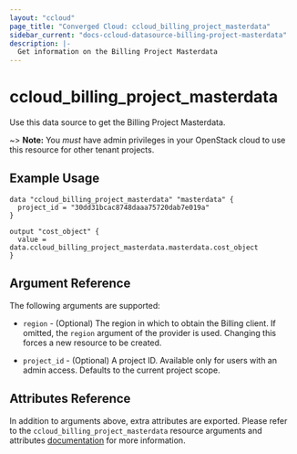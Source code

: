 ```yaml
---
layout: "ccloud"
page_title: "Converged Cloud: ccloud_billing_project_masterdata"
sidebar_current: "docs-ccloud-datasource-billing-project-masterdata"
description: |-
  Get information on the Billing Project Masterdata
---
```


# ccloud\_billing\_project\_masterdata

Use this data source to get the Billing Project Masterdata.

~> **Note:** You _must_ have admin privileges in your OpenStack cloud to use
this resource for other tenant projects.

## Example Usage

```hcl
data "ccloud_billing_project_masterdata" "masterdata" {
  project_id = "30dd31bcac8748daaa75720dab7e019a"
}

output "cost_object" {
  value = data.ccloud_billing_project_masterdata.masterdata.cost_object
}
```

## Argument Reference

The following arguments are supported:

* `region` - (Optional) The region in which to obtain the Billing client. If
  omitted, the `region` argument of the provider is used. Changing this forces
  a new resource to be created.

* `project_id` - (Optional) A project ID. Available only for users with an
  admin access. Defaults to the current project scope.

## Attributes Reference

In addition to arguments above, extra attributes are exported. Please refer
to the `ccloud_billing_project_masterdata` resource arguments and attributes
[documentation](../resources/billing_project_masterdata.html) for more information.
